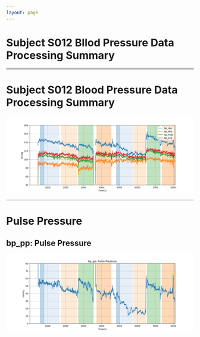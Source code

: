 ```yaml
---
layout: page
---
```


# Subject S012 Bllod Pressure Data Processing Summary




---
# Subject S012 Blood Pressure Data Processing Summary

![Subject S012 Blood Pressure Data Processing Summary - Overlay](images/bp_features_overlay.png)

---
# Pulse Pressure

## bp_pp: Pulse Pressure
![bp_pp: Pulse Pressure](images/bp_features_bp_pp.png)
